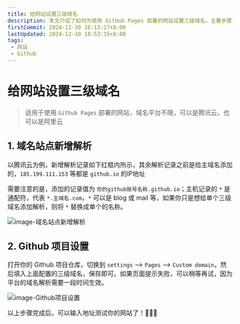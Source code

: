 ```yaml
---
title: 给网站设置三级域名
description: 本文介绍了如何为使用 GitHub Pages 部署的网站设置三级域名。主要步骤包括在域名平台（如腾讯云）新增解析记录，并在 GitHub 项目设置中配置自定义域名
firstCommit: 2024-12-30 16:13:27+8:00
lastUpdated: 2024-12-30 18:53:35+8:00
tags: 
 - 网站
 - Github
---
```


# 给网站设置三级域名

> 适用于使用 `Github Pages` 部署的网站，域名平台不限，可以是腾讯云，也可以是阿里云

## 1. 域名站点新增解析

以腾讯云为例，新增解析记录如下红框内所示，其余解析记录之前是给主域名添加的，`185.199.111.153` 等都是 `github.io` 的IP地址

需要注意的是，添加的记录值为 `你的github账号名称.github.io`；主机记录的 `*` 是通配符，代表 `*.主域名.com`，`*` 可以是 blog 或 mail 等，如果你只是想给单个三级域名添加解析，则将 `*` 替换成单个的名称。

![image-域名站点新增解析](https://www.helloimg.com/i/2024/12/20/6765283ca502f.png)

## 2. Github 项目设置

打开你的 Github 项目仓库，切换到 `settings` --> `Pages` --> `Custom domain`，然后填入上面配置的三级域名，保存即可。如果页面提示失败，可以稍等再试，因为平台的域名解析需要一段时间生效。

![image-Github项目设置](https://www.helloimg.com/i/2024/12/20/67652880dd92a.png)



以上步骤完成后，可以输入地址测试你的网站了！:tada::tada::tada:

